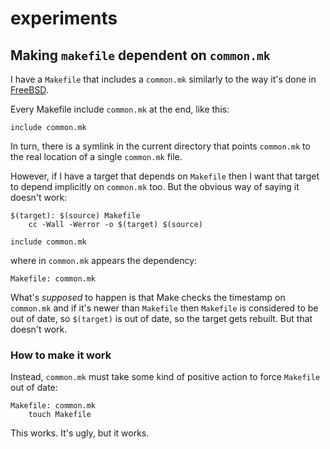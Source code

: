 experiments
===========

Making `makefile` dependent on `common.mk`
------------------------------------------

I have a `Makefile` that includes a `common.mk` similarly to the way it's done
in [FreeBSD](http://svnweb.freebsd.org/base/head/sys/modules/syscons/dragon/Makefile?view=markup).

Every Makefile include `common.mk` at the end, like this:

    include common.mk

In turn, there is a symlink in the current directory that points `common.mk` to the real
location of a single `common.mk` file.

However, if I have a target that depends on `Makefile` then I want that target to depend
implicitly on `common.mk` too. But the obvious way of saying it doesn't work:

    $(target): $(source) Makefile
        cc -Wall -Werror -o $(target) $(source)
    
    include common.mk

where in `common.mk` appears the dependency:

    Makefile: common.mk

What's *supposed* to happen is that Make checks the timestamp on `common.mk` and if it's
newer than `Makefile` then `Makefile` is considered to be out of date, so `$(target)` is
out of date, so the target gets rebuilt. But that doesn't work.

### How to make it work

Instead, `common.mk` must take some kind of positive action to force `Makefile` out of
date:

    Makefile: common.mk
        touch Makefile

This works. It's ugly, but it works.

